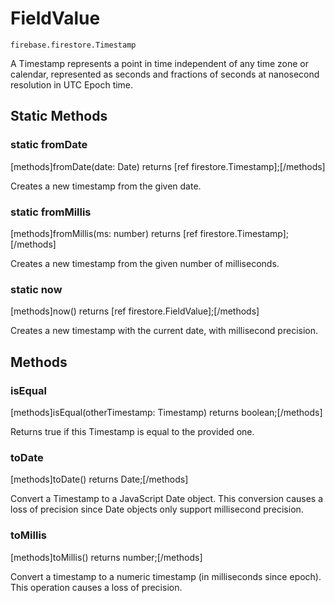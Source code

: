 # FieldValue

```
firebase.firestore.Timestamp
```

A Timestamp represents a point in time independent of any time zone or calendar, represented as seconds and fractions of seconds at nanosecond resolution in UTC Epoch time.


## Static Methods

### static fromDate
[methods]fromDate(date: Date) returns [ref firestore.Timestamp];[/methods]

Creates a new timestamp from the given date.

### static fromMillis
[methods]fromMillis(ms: number) returns [ref firestore.Timestamp];[/methods]

Creates a new timestamp from the given number of milliseconds.

### static now
[methods]now() returns [ref firestore.FieldValue];[/methods]

Creates a new timestamp with the current date, with millisecond precision.

## Methods

### isEqual
[methods]isEqual(otherTimestamp: Timestamp) returns boolean;[/methods]

Returns true if this Timestamp is equal to the provided one.

### toDate
[methods]toDate() returns Date;[/methods]

Convert a Timestamp to a JavaScript Date object. This conversion causes a loss of precision since Date objects only support millisecond precision.

### toMillis
[methods]toMillis() returns number;[/methods]

Convert a timestamp to a numeric timestamp (in milliseconds since epoch). This operation causes a loss of precision.
